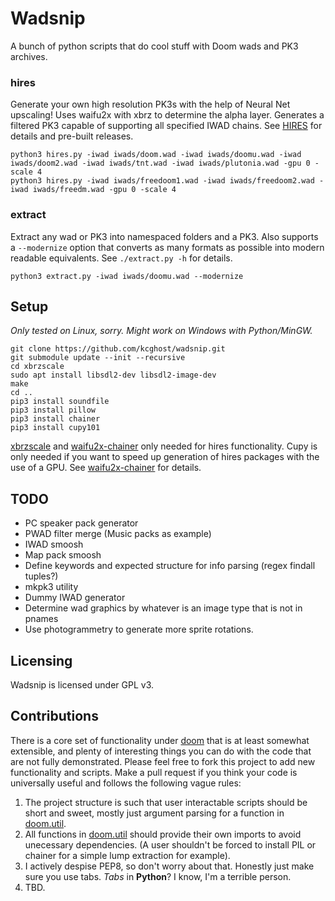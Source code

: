 # Wadsnip

A bunch of python scripts that do cool stuff with Doom wads and PK3 archives.

### hires
Generate your own high resolution PK3s with the help of Neural Net upscaling!
Uses waifu2x with xbrz to determine the alpha layer. Generates a filtered PK3 capable of supporting all specified IWAD chains. See [HIRES](HIRES.md) for details and pre-built releases.

```
python3 hires.py -iwad iwads/doom.wad -iwad iwads/doomu.wad -iwad iwads/doom2.wad -iwad iwads/tnt.wad -iwad iwads/plutonia.wad -gpu 0 -scale 4
python3 hires.py -iwad iwads/freedoom1.wad -iwad iwads/freedoom2.wad -iwad iwads/freedm.wad -gpu 0 -scale 4
```

### extract
Extract any wad or PK3 into namespaced folders and a PK3. Also supports a `--modernize` option that converts as many formats as possible into modern readable equivalents. See `./extract.py -h` for details.
```
python3 extract.py -iwad iwads/doomu.wad --modernize
```

## Setup
*Only tested on Linux, sorry. Might work on Windows with Python/MinGW.*
```
git clone https://github.com/kcghost/wadsnip.git
git submodule update --init --recursive
cd xbrzscale
sudo apt install libsdl2-dev libsdl2-image-dev
make
cd ..
pip3 install soundfile
pip3 install pillow
pip3 install chainer
pip3 install cupy101
```
[xbrzscale](https://github.com/atheros/xbrzscale) and [waifu2x-chainer](https://github.com/tsurumeso/waifu2x-chainer) only needed for hires functionality.
Cupy is only needed if you want to speed up generation of hires packages with the use of a GPU. See [waifu2x-chainer](https://github.com/tsurumeso/waifu2x-chainer) for details.

## TODO
* PC speaker pack generator
* PWAD filter merge (Music packs as example)
* IWAD smoosh
* Map pack smoosh
* Define keywords and expected structure for info parsing (regex findall tuples?)
* mkpk3 utility
* Dummy IWAD generator
* Determine wad graphics by whatever is an image type that is not in pnames
* Use photogrammetry to generate more sprite rotations.

## Licensing
Wadsnip is licensed under GPL v3.

## Contributions
There is a core set of functionality under [doom](doom/) that is at least somewhat extensible, and plenty of interesting things you can do with the code that are not fully demonstrated.
Please feel free to fork this project to add new functionality and scripts. Make a pull request if you think your code is universally useful and follows the following vague rules:
1. The project structure is such that user interactable scripts should be short and sweet, mostly just argument parsing for a function in [doom.util](doom/util.py).
2. All functions in [doom.util](doom/util.py) should provide their own imports to avoid unecessary dependencies. (A user shouldn't be forced to install PIL or chainer for a simple lump extraction for example).
3. I actively despise PEP8, so don't worry about that. Honestly just make sure you use tabs. *Tabs* in **Python**? I know, I'm a terrible person.
4. TBD.

